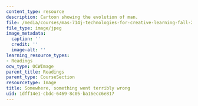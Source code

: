 ```yaml
---
content_type: resource
description: Cartoon showing the evolution of man.
file: /media/courses/mas-714j-technologies-for-creative-learning-fall-2009/1dff14e1cbdc64698c05ba16ecc6e817_Image1.jpg
file_type: image/jpeg
image_metadata:
  caption: ''
  credit: ''
  image-alt: ''
learning_resource_types:
- Readings
ocw_type: OCWImage
parent_title: Readings
parent_type: CourseSection
resourcetype: Image
title: Somewhere, something went terribly wrong
uid: 1dff14e1-cbdc-6469-8c05-ba16ecc6e817
---
```

